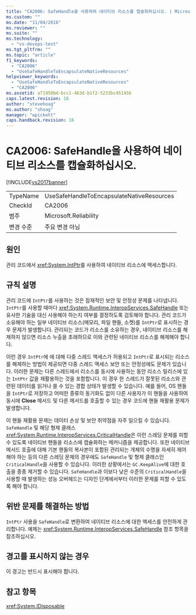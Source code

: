```yaml
---
title: "CA2006: SafeHandle을 사용하여 네이티브 리소스를 캡슐화하십시오. | Microsoft Docs"
ms.custom: ""
ms.date: "11/04/2016"
ms.reviewer: ""
ms.suite: ""
ms.technology: 
  - "vs-devops-test"
ms.tgt_pltfrm: ""
ms.topic: "article"
f1_keywords: 
  - "CA2006"
  - "UseSafeHandleToEncapsulateNativeResources"
helpviewer_keywords: 
  - "UseSafeHandleToEncapsulateNativeResources"
  - "CA2006"
ms.assetid: a71950bd-bcc1-463d-b1f2-5233bc451456
caps.latest.revision: 16
author: "stevehoag"
ms.author: "shoag"
manager: "wpickett"
caps.handback.revision: 16
---
```

# CA2006: SafeHandle을 사용하여 네이티브 리소스를 캡슐화하십시오.
[!INCLUDE[vs2017banner](../code-quality/includes/vs2017banner.md)]

|||  
|-|-|  
|TypeName|UseSafeHandleToEncapsulateNativeResources|  
|CheckId|CA2006|  
|범주|Microsoft.Reliability|  
|변경 수준|주요 변경 아님|  
  
## 원인  
 관리 코드에서 <xref:System.IntPtr>를 사용하여 네이티브 리소스에 액세스합니다.  
  
## 규칙 설명  
 관리 코드에 `IntPtr`를 사용하는 것은 잠재적인 보안 및 안정성 문제를 나타냅니다.  `IntPtr`를 사용할 때마다 <xref:System.Runtime.InteropServices.SafeHandle> 또는 유사한 기술을 대신 사용해야 하는지 여부를 결정하도록 검토해야 합니다.  관리 코드가 소유해야 하는 일부 네이티브 리소스\(메모리, 파일 핸들, 소켓\)를 `IntPtr`로 표시하는 경우 문제가 발생합니다.  관리되는 코드가 리소스를 소유하는 경우, 네이티브 리소스를 해제하지 않으면 리소스 누출을 초래하므로 이와 관련된 네이티브 리소스를 해제해야 합니다.  
  
 이런 경우 `IntPtr`에 에 대해 다중 스레드 액세스가 허용되고 `IntPtr`로 표시되는 리소스를 해제하는 방법이 제공되면 다중 스레드 액세스 보안 또는 안정성에도 문제가 있습니다.  이러한 문제는 다른 스레드에서 리소스를 동시에 사용하는 동안 리소스 릴리스에 있는 `IntPtr` 값을 재활용하는 것을 포함합니다.  이 경우 한 스레드가 잘못된 리소스와 관련된 데이터를 읽거나 쓸 수 있는 경합 상태가 발생할 수 있습니다.  예를 들어, OS 핸들을 `IntPtr`로 저장하고 어떠한 종류의 동기화도 없이 다른 사용자가 이 핸들을 사용하여 동시에 **Close** 메서드 및 다른 메서드를 호출할 수 있는 경우 코드에 핸들 재활용 문제가 발생합니다.  
  
 이 핸들 재활용 문제는 데이터 손상 및 보안 취약점을 자주 일으킬 수 있습니다.  `SafeHandle` 및 해당 형제 클래스 <xref:System.Runtime.InteropServices.CriticalHandle>은 이런 스레딩 문제를 피할 수 있도록 네이티브 핸들을 리소스에 캡슐화하는 메커니즘을 제공합니다.  또한 네이티브 메서드 호출에 대해 기본 핸들의 복사본이 포함된 관리되는 개체의 수명을 자세히 제어해야 하는 등의 다른 스레딩 문제의 경우에도 `SafeHandle` 및 형제 클래스인 `CriticalHandle`을 사용할 수 있습니다.  이러한 상황에서는 `GC.KeepAlive`에 대한 호출을 종종 제거할 수 있습니다.  `SafeHandle`과 이보다 낮은 수준의 `CriticalHandle`을 사용할 때 발생하는 성능 오버헤드는 디자인 단계에서부터 이러한 문제를 피할 수 있도록 해야 합니다.  
  
## 위반 문제를 해결하는 방법  
 `IntPtr` 사용을 `SafeHandle`로 변환하여 네이티브 리소스에 대한 액세스를 안전하게 관리합니다.  예제는 <xref:System.Runtime.InteropServices.SafeHandle> 참조 항목을 참조하십시오.  
  
## 경고를 표시하지 않는 경우  
 이 경고는 반드시 표시해야 합니다.  
  
## 참고 항목  
 <xref:System.IDisposable>